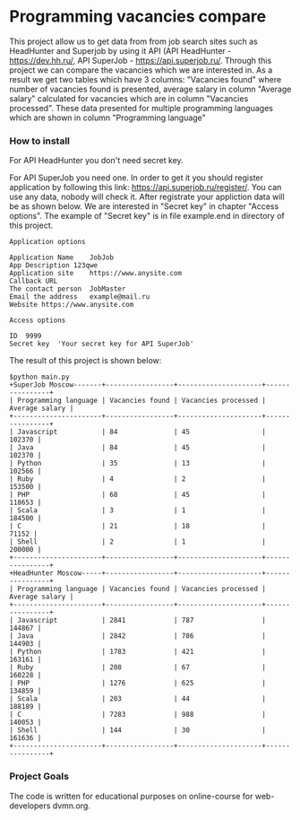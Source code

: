 # Programming vacancies compare

This project allow us to get data from from job search sites such as HeadHunter and Superjob by using it API (API HeadHunter - https://dev.hh.ru/, API SuperJob - https://api.superjob.ru/. Through this project we can compare the vacancies which we are interested in. As a result we get two tables which have 3 columns: "Vacancies found" where number of vacancies found is presented, average salary in column "Average salary" calculated for vacancies which are in column "Vacancies processed". These data presented for multiple programming languages which are shown in column "Programming language"

### How to install

For API HeadHunter you don't need secret key.

For API SuperJob you need one. In order to get it you should register application by following this link: https://api.superjob.ru/register/. You can use any data, nobody will check it. After registrate your appliction data will be as shown below. We are interested in "Secret key" in chapter "Access options". The example of "Secret key" is in file example.end in directory of this project. 
 ````
Application options

Application Name	JobJob
App Description	123qwe
Application site	https://www.anysite.com
Callback URL	
The contact person	JobMaster
Email the address	example@mail.ru
Website	https://www.anysite.com

Access options

ID	9999
Secret key	'Your secret key for API SuperJob'

````

The result of this project is shown below:

`````
$python main.py
+SuperJob Moscow-------+-----------------+---------------------+----------------+
| Programming language | Vacancies found | Vacancies processed | Average salary |
+----------------------+-----------------+---------------------+----------------+
| Javascript           | 84              | 45                  |         102370 |
| Java                 | 84              | 45                  |         102370 |
| Python               | 35              | 13                  |         102566 |
| Ruby                 | 4               | 2                   |         153500 |
| PHP                  | 68              | 45                  |         118653 |
| Scala                | 3               | 1                   |         184500 |
| C                    | 21              | 18                  |          71152 |
| Shell                | 2               | 1                   |         200000 |
+----------------------+-----------------+---------------------+----------------+
+HeadHunter Moscow-----+-----------------+---------------------+----------------+
| Programming language | Vacancies found | Vacancies processed | Average salary |
+----------------------+-----------------+---------------------+----------------+
| Javascript           | 2841            | 787                 |         144867 |
| Java                 | 2842            | 786                 |         144903 |
| Python               | 1783            | 421                 |         163161 |
| Ruby                 | 208             | 67                  |         160228 |
| PHP                  | 1276            | 625                 |         134859 |
| Scala                | 203             | 44                  |         188189 |
| C                    | 7283            | 988                 |         140053 |
| Shell                | 144             | 30                  |         161636 |
+----------------------+-----------------+---------------------+----------------+
`````

### Project Goals
The code is written for educational purposes on online-course for web-developers dvmn.org.
